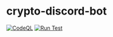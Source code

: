 # crypto-discord-bot
[![CodeQL](https://github.com/asiantbd/crypto-discord-bot/actions/workflows/codeql-analysis.yml/badge.svg?branch=main)](https://github.com/asiantbd/crypto-discord-bot/actions/workflows/codeql-analysis.yml) [![Run Test](https://github.com/asiantbd/crypto-discord-bot/actions/workflows/testing.yml/badge.svg)](https://github.com/asiantbd/crypto-discord-bot/actions/workflows/testing.yml)